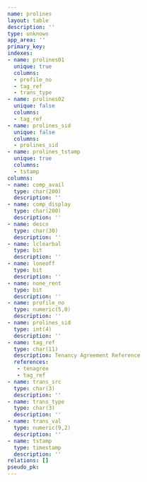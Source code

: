 ```yaml
---
name: prolines
layout: table
description: ''
type: unknown
app_area: ''
primary_key: 
indexes:
- name: prolines01
  unique: true
  columns:
  - profile_no
  - tag_ref
  - trans_type
- name: prolines02
  unique: false
  columns:
  - tag_ref
- name: prolines_sid
  unique: false
  columns:
  - prolines_sid
- name: prolines_tstamp
  unique: true
  columns:
  - tstamp
columns:
- name: comp_avail
  type: char(200)
  description: ''
- name: comp_display
  type: char(200)
  description: ''
- name: descn
  type: char(30)
  description: ''
- name: lclearbal
  type: bit
  description: ''
- name: loneoff
  type: bit
  description: ''
- name: none_rent
  type: bit
  description: ''
- name: profile_no
  type: numeric(5,0)
  description: ''
- name: prolines_sid
  type: int(4)
  description: ''
- name: tag_ref
  type: char(11)
  description: Tenancy Agreement Reference
  references:
   - tenagree
   - tag_ref
- name: trans_src
  type: char(3)
  description: ''
- name: trans_type
  type: char(3)
  description: ''
- name: trans_val
  type: numeric(9,2)
  description: ''
- name: tstamp
  type: timestamp
  description: ''
relations: []
pseudo_pk: 
---
```


